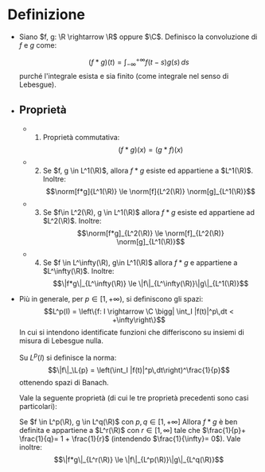 # Definizione
- Siano $f, g: \R \rightarrow \R$ oppure $\C$. Definisco la convoluzione di $f$ e $g$ come:
  
  $$(f * g)(t) =\int_{-\infty}^{+\infty} f(t - s) g(s)\,ds$$
  purché l'integrale esista e sia finito (come integrale nel senso di Lebesgue).
- ## Proprietà
	- 1. Proprietà commutativa: $$(f * g)(x) = (g * f)(x)$$
	- 2. Se $f, g \in L^1(\R)$, allora $f * g$ esiste ed appartiene a $L^1(\R)$. Inoltre: $$\norm[f*g]{L^1(\R)} \le \norm[f]{L^2(\R)} \norm[g]_{L^1(\R)}$$
	- 3. Se $f\in L^2(\R), g \in L^1(\R)$ allora $f * g$ esiste ed appartiene ad $L^2(\R)$. Inoltre: $$\norm[f*g]_{L^2(\R)} \le \norm[f]_{L^2(\R)} \norm[g]_{L^1(\R)}$$
	- 4. Se $f \in L^\infty(\R), g\in L^1(\R)$ allora $f*g$ e appartiene a $L^\infty(\R)$. Inoltre: $$\|f*g\|_{L^\infty(\R)} \le \|f\|_{L^\infty(\R)}\|g\|_{L^1(\R)}$$
- Più in generale, per $p\in [1, +\infty)$, si definiscono gli spazi:
  $$L^p(I) = \left\{f: I \rightarrow \C \bigg| \int_I |f(t)|^p\,dt < +\infty\right\}$$
  In cui si intendono identificate funzioni che differiscono su insiemi di misura di Lebesgue nulla.
  
  Su $L^p(I)$ si definisce la norma: $$\|f\|_\L{p} = \left(\int_I |f(t)|^p\,dt\right)^\frac{1}{p}$$
  ottenendo spazi di Banach.
  
  Vale la seguente proprietà (di cui le tre proprietà precedenti sono casi particolari):
  
  Se $f \in L^p(\R), g \in L^q(\R)$ con $p, q \in [1, +\infty]$
  Allora $f * g$ è ben definita e appartiene a $L^r(\R)$ con $r \in [1, \infty]$ tale che $\frac{1}{p}+ \frac{1}{q}= 1 + \frac{1}{r}$ (intendendo $\frac{1}{\infty}= 0$).
  Vale inoltre: $$\|f*g\|_{L^r(\R)} \le \|f\|_{L^p(\R)}\|g\|_{L^q(\R)}$$